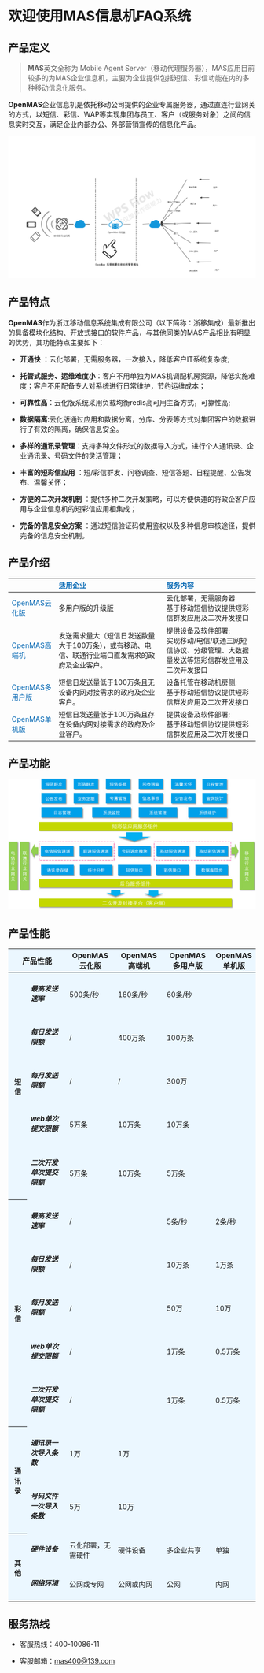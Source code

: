# 欢迎使用MAS信息机FAQ系统

## 产品定义

>**MAS**英文全称为 Mobile Agent Server（移动代理服务器），MAS应用目前较多的为MAS企业信息机，主要为企业提供包括短信、彩信功能在内的多种移动信息化服务。

**OpenMAS**企业信息机是依托移动公司提供的企业专属服务器，通过直连行业网关的方式，以短信、彩信、WAP等实现集团与员工、客户（或服务对象）之间的信息实时交互，满足企业内部办公、外部营销宣传的信息化产品。  

<img src="images/openmasPic1.png" alt="图片被外星人掠走了┌(。Д。)┐" title="OpenMas信息机网络拓扑图">

## 产品特点 
**OpenMAS**作为浙江移动信息系统集成有限公司（以下简称：浙移集成）最新推出的具备模块化结构、开放式接口的软件产品，与其他同类的MAS产品相比有明显的优势，其功能特点主要如下： 
- **开通快** ：云化部署，无需服务器，一次接入，降低客户IT系统复杂度;
- **托管式服务、运维难度小**：客户不用单独为MAS机调配机房资源，降低实施难度；客户不用配备专人对系统进行日常维护，节约运维成本；
- **可靠性高**：云化版系统采用负载均衡redis高可用主备方式，可靠性高;
- **数据隔离**:云化版通过应用和数据分离，分库、分表等方式对集团客户的数据进行了有效的隔离，确保信息安全。

- **多样的通讯录管理**：支持多种文件形式的数据导入方式，进行个人通讯录、企业通讯录、号码文件的灵活管理；  
- **丰富的短彩信应用** ：短/彩信群发、问卷调查、短信答题、日程提醒、公告发布、温馨关怀；  
- **方便的二次开发机制** ：提供多种二次开发策略，可以方便快速的将政企客户应用与企业信息机的短彩信应用相集成；  
- **完备的信息安全方案** ：通过短信验证码使用鉴权以及多种信息审核途径，提供完备的信息安全机制。  

## 产品介绍


||<font color='#0066b3'>适用企业</font>|<font color='#0066b3'>服务内容
|--------	    |:--------      |:--------
|<font color='#0066b3'>OpenMAS云化版</font>	|多用户版的升级版	|云化部署，无需服务器<br>基于移动短信协议提供短彩信群发应用及二次开发接口
|<font color='#0066b3'>OpenMAS高端机</font>	|发送需求量大（短信日发送数量大于100万条），或有移动、电信、联通行业端口直发需求的政府及企业客户。	|提供设备及软件部署;<br>实现移动/电信/联通三网短信协议、分级管理、大数据量发送等短彩信群发应用及二次开发接口
|<font color='#0066b3'>OpenMAS多用户版</font>	|短信日发送量低于100万条且无设备内网对接需求的政府及企业客户。	|设备托管在移动机房侧;<br>基于移动短信协议提供短彩信群发应用及二次开发接口
|<font color='#0066b3'>OpenMAS单机版</font>	|短信日发送量低于100万条且存在设备内网对接需求的政府及企业客户。	|提供设备及软件部署;<br>基于移动短信协议提供短彩信群发应用及二次开发接口


## 产品功能

<img src="images/openmasPic2.jpg" alt="图片被外星人掠走了┌(。Д。)┐" title="OpenMas产品功能模块">

## 产品性能

<table style="background-color: #ebf7ff;">
  <thead style="background-color: #ebf7ff;vertical-align: middle;font-size: 15px;">
	<tr>
	  <th colspan="2">产品性能</th>
	  <th>OpenMAS云化版</th>
	  <th>OpenMAS高端机</th>
	  <th>OpenMAS多用户版</th>
	  <th>OpenMAS单机版</th>
	</tr>
  </thead>
  <tbody style="background-color: #ebf7ff;vertical-align: middle;font-size: 14px;">
	<tr>
	  <th rowspan="5">短信</th>
	  <td><h5>最高发送速率</h5></td>
	  <td>500条/秒</td>
	  <td>180条/秒</td>
	  <td colspan="2">60条/秒</td>
	</tr>
	<tr>
	  <td><h5>每日发送限额</h5></td>
	  <td>/</td>
	  <td>400万条</td>
	  <td colspan="2">100万条</td>
	</tr>
	<tr>
	  <td><h5>每月发送限额</h5></td>
	  <td>/</td>
	  <td>/</td>
	  <td colspan="2">300万</td>
	</tr>
	<tr>
	  <td><h5>web单次提交限额</h5></td>
	  <td>5万条</td>
	  <td>10万条</td>
	  <td colspan="2">10万条</td>
	</tr>
	<tr>
	  <td><h5>二次开发单次提交限额</h5></td>
	  <td>5万条</td>
	  <td>10万条</td>
	  <td colspan="2">5万条</td>
	</tr>
	<tr>
	  <th rowspan="5">彩信</th>
	  <td><h5>最高发送速率</h5></td>
	  <td>/<td>
	  <td>5条/秒</td>
	  <td colspan="2">2条/秒</td>
	</tr>
	<tr>
	  <td><h5>每日发送限额</h5></td>
	  <td>/<td>
	  <td>10万条</td>
	  <td colspan="2">1万条</td>
	</tr>
	<tr>
	  <td><h5>每月发送限额</h5></td>
	  <td>/<td>
	  <td>50万</td>
	  <td colspan="2">10万</td>
	</tr>
	<tr>
	  <td><h5>web单次提交限额</h5></td>
	  <td>/<td>
	  <td>1万条</td>
	  <td colspan="2">0.5万条</td>
	</tr>
	<tr>
	  <td><h5>二次开发单次提交限额</h5></td>
	  <td>/<td>
	  <td>1万条</td>
	  <td colspan="2">0.5万条</td>
	</tr>
	<tr>
	  <th width="10%" rowspan="2">通讯录</th>
	  <td width="24%"><h5>通讯录一次导入条数</h5></td>
	  <td >1万</td>
	  <td colspan="3">1万</td>
	</tr>
	<tr>
	  <td><h5>号码文件一次导入条数</h5></td>
	  <td >5万</td>
	  <td colspan="3">10万</td>
	</tr>
	<tr>
	  <th width="10%" rowspan="2">其他</th>
	  <td width="24%"><h5>硬件设备</h5></td>
	  <td width="22%">云化部署，无需硬件</td>
	  <td width="22%">硬件设备</td>
	  <td width="22%">多企业共享</td>
	  <td width="22%">单独</td>
	</tr>
	<tr>
	  <td><h5>网络环境</h5></td>
	  <td>公网或专网</td>
	  <td>公网或内网</td>
	  <td>公网</td>
	  <td>内网</td>
	</tr>
  </tbody>
</table>

## 服务热线

- 客服热线：400-10086-11

- 客服邮箱：<mas400@139.com>

